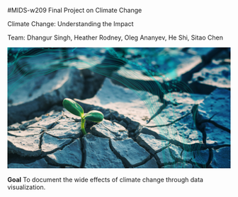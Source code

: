#MIDS-w209 Final Project on Climate Change

Climate Change: Understanding the Impact


Team: Dhangur Singh, Heather Rodney, Oleg Ananyev, He Shi, Sitao Chen

![mids_209_climate_change](https://github.com/heatherr89/mids_209_climate_change/blob/main/app/static/src/assets/img/Climate_change_pillars.jpeg)

**Goal**
To document the wide effects of climate change through data visualization.
